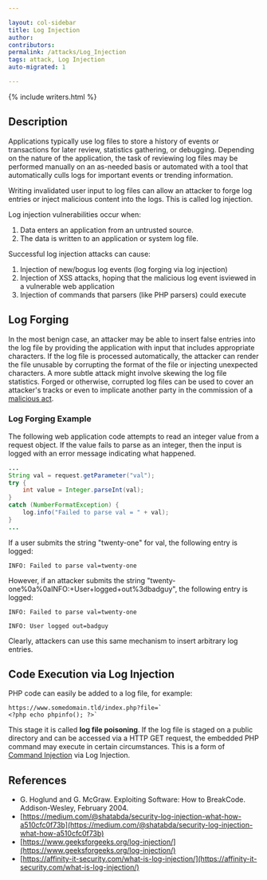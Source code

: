 ```yaml
---

layout: col-sidebar
title: Log Injection
author: 
contributors: 
permalink: /attacks/Log_Injection
tags: attack, Log Injection
auto-migrated: 1

---
```


{% include writers.html %}

## Description

Applications typically use log files to store a history of events or
transactions for later review, statistics gathering, or debugging.
Depending on the nature of the application, the task of reviewing log
files may be performed manually on an as-needed basis or automated with
a tool that automatically culls logs for important events or trending
information.

Writing invalidated user input to log files can allow an attacker to
forge log entries or inject malicious content into the logs. This is
called log injection.

Log injection vulnerabilities occur when:

1.  Data enters an application from an untrusted source.
2.  The data is written to an application or system log file.

Successful log injection attacks can cause:

1.  Injection of new/bogus log events (log forging via log injection)
2.  Injection of XSS attacks, hoping that the malicious log event isviewed in a vulnerable web application
3.  Injection of commands that parsers (like PHP parsers) could execute

## Log Forging

In the most benign case, an attacker may be able to insert false entries
into the log file by providing the application with input that includes
appropriate characters. If the log file is processed automatically, the
attacker can render the file unusable by corrupting the format of the
file or injecting unexpected characters. A more subtle attack might
involve skewing the log file statistics. Forged or otherwise, corrupted
log files can be used to cover an attacker's tracks or even to implicate
another party in the commission of a [malicious act](http://doc.novsu.ac.ru/oreilly/tcpip/puis/ch10_05.htm).

### Log Forging Example

The following web application code attempts to read an integer value
from a request object. If the value fails to parse as an integer, then
the input is logged with an error message indicating what happened.

```java
...
String val = request.getParameter("val");
try {
    int value = Integer.parseInt(val);
}
catch (NumberFormatException) {
    log.info("Failed to parse val = " + val);
}
...
```

If a user submits the string "twenty-one" for val, the following entry
is logged:

```
INFO: Failed to parse val=twenty-one
```

However, if an attacker submits the string
"twenty-one%0a%0aINFO:+User+logged+out%3dbadguy", the following entry is
logged:

```
INFO: Failed to parse val=twenty-one

INFO: User logged out=badguy
```

Clearly, attackers can use this same mechanism to insert arbitrary log
entries.

## Code Execution via Log Injection

PHP code can easily be added to a log file, for example:

```
https://www.somedomain.tld/index.php?file=`
<?php echo phpinfo(); ?>`
```

This stage it is called **log file poisoning**. If the log file is
staged on a public directory and can be accessed via a HTTP GET request,
the embedded PHP command may execute in certain circumstances. This is a
form of [Command Injection](Command_Injection) via Log
Injection.

## References

- G. Hoglund and G. McGraw. Exploiting Software: How to BreakCode. Addison-Wesley, February 2004.
- [https://medium.com/@shatabda/security-log-injection-what-how-a510cfc0f73b](https://medium.com/@shatabda/security-log-injection-what-how-a510cfc0f73b)
- [https://www.geeksforgeeks.org/log-injection/](https://www.geeksforgeeks.org/log-injection/)
- [https://affinity-it-security.com/what-is-log-injection/](https://affinity-it-security.com/what-is-log-injection/)